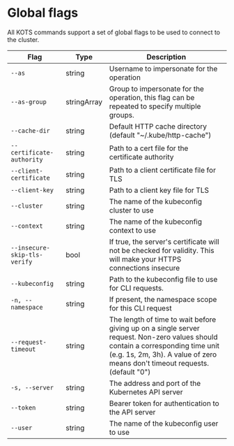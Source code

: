 # Global flags

All KOTS commands support a set of global flags to be used to connect to the cluster.

| Flag | Type | Description |
|---|---|---|
| `--as` | string | Username to impersonate for the operation |
| `--as-group` | stringArray | Group to impersonate for the operation, this flag can be repeated to specify multiple groups. |
| `--cache-dir` | string | Default HTTP cache directory (default "~/.kube/http-cache") |
| `--certificate-authority` | string  | Path to a cert file for the certificate authority |
| `--client-certificate` | string | Path to a client certificate file for TLS |
| `--client-key` | string | Path to a client key file for TLS |
| `--cluster` | string  | The name of the kubeconfig cluster to use |
| `--context` | string | The name of the kubeconfig context to use |
| `--insecure-skip-tls-verify` | bool | If true, the server's certificate will not be checked for validity. This will make your HTTPS connections insecure |
| `--kubeconfig` | string | Path to the kubeconfig file to use for CLI requests. |
| `-n, --namespace` | string  | If present, the namespace scope for this CLI request |
| `--request-timeout` | string | The length of time to wait before giving up on a single server request. Non-zero values should contain a corresponding time unit (e.g. 1s, 2m, 3h). A value of zero means don't timeout requests. (default "0") |
| `-s, --server` | string | The address and port of the Kubernetes API server |
| `--token` | string | Bearer token for authentication to the API server |
| `--user` | string | The name of the kubeconfig user to use |
